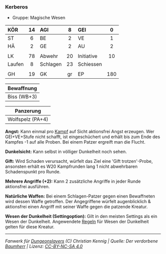 ### Kerberos

- Gruppe: Magische Wesen

| KÖR    | 14  | AGI      |  8  | GEI        |  0  |
| :----- | :-: | :------- | :-: | :--------- | :-: |
| ST     |  6  | BE       |  2  | VE         |  1  |
| HÄ     |  2  | GE       |  2  | AU         |  2  |
|        |     |          |     |            |     |
| LK     | 78  | Abwehr   | 20  | Initiative | 10  |
| Laufen |  8  | Schlagen | 23  | Schiessen  |     |
|        |     |          |     |            |     |
| GH     | 19  | GK       | gr  | EP         | 180 |

| Bewaffnung  |
| :---------: |
| Biss (WB+3) |

|    Panzerung     |
| :--------------: |
| Wolfspelz (PA+4) |

**Angst:** Kann einmal pro [Kampf](../../grw/regeln-kampf.md) auf Sicht aktionsfrei Angst erzeugen. Wer GEI+VE+Stufe nicht schafft, ist eingeschüchert und erhält bis zum Ende des Kampfes -1 auf alle Proben. Bei einem Patzer ergreift man die Flucht.

**Dunkelsicht:** Kann selbst in völliger Dunkelheit noch sehen.

**Gift:** Wird Schaden verursacht, würfelt das Ziel eine 'Gift trotzen'-Probe, ansonsten erhält es W20 Kampfrunden lang 1 nicht abwehrbaren Schadenspunkt pro Runde.

**Mehrere Angriffe (+2):** Kann 2 zusätzliche Angriffe in jeder Runde aktionsfrei ausführen.

**Natürliche Waffen:** Bei einem Schlagen-Patzer gegen einen Bewaffneten wird dessen Waffe getroffen. Der Angegriffene würfelt augenblicklich & aktionsfrei einen Angriff mit seiner Waffe gegen die patzende Kreatur.

**Wesen der Dunkelheit (Settingoption):** Gilt in den meisten Settings als ein Wesen der Dunkelheit. Angewendete [Regeln](../../grw/regeln-proben.md) für Wesen der Dunkelheit gelten für diese Kreatur.

---

_Fanwerk für [Dungeonslayers](https://www.dungeonslayers.net/) (C) Christian Kennig | Quelle: Der verdorbene [Baumherr](../../grw/bestiarium/baumherr.md) | Lizenz: [CC-BY-NC-SA 4.0](https://creativecommons.org/licenses/by-nc-sa/4.0/deed.de)_
